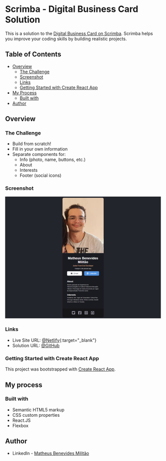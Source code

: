 # Scrimba - Digital Business Card Solution

This is a solution to the [Digital Business Card on Scrimba](https://scrimba.com/learn/learnreact). Scrimba helps you improve your coding skills by building realistic projects.

## Table of Contents

- [Overview](#overview)
  - [The Challenge](#the-challenge)
  - [Screenshot](#screenshot)
  - [Links](#links)
  - [Getting Started with Create React App](#getting-started-with-create-react-app)
- [My Process](#my-process)
  - [Built with](#built-with)
- [Author](#author)

## Overview

### The Challenge

- Build from scratch!
- Fill in your own information
- Separate components for:
  - Info (photo, name, buttons, etc.)
  - About
  - Interests
  - Footer (social icons)

### Screenshot

![screenshot](/public/images/screenshot.png)

### Links

- Live Site URL: [@Netlify](https://digital-business-card-bennev.netlify.app/){:target="_blank"}
- Solution URL: [@GitHub](https://github.com/Bennev/digital-business-card)

### Getting Started with Create React App

This project was bootstrapped with [Create React App](https://github.com/facebook/create-react-app).

## My process

### Built with

- Semantic HTML5 markup
- CSS custom properties
- React.JS
- Flexbox

## Author

- LinkedIn - [Matheus Benevides Militão](https://www.linkedin.com/in/mbmilitao/)